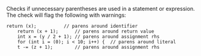 Checks if unnecessary parentheses are used in a statement or expression. The check will flag the following with warnings:

    return (x);          // parens around identifier
        return (x + 1);      // parens around return value
        int x = (y / 2 + 1); // parens around assignment rhs
        for (int i = (0); i < 10; i++) {  // parens around literal
        t -= (z + 1);        // parens around assignment rhs